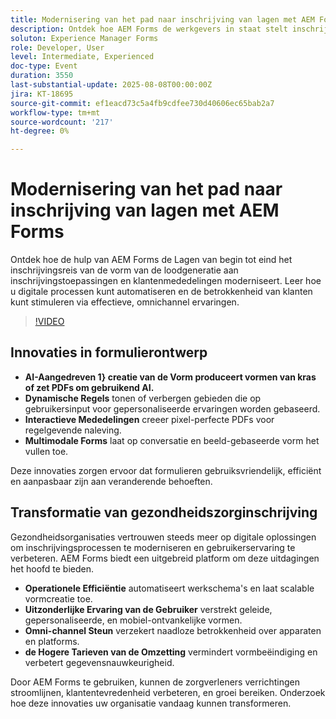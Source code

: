 ```yaml
---
title: Modernisering van het pad naar inschrijving van lagen met AEM Forms
description: Ontdek hoe AEM Forms de werkgevers in staat stelt inschrijvingsritten te moderniseren, processen te automatiseren, en aansprekende omnichannel klantenervaringen te leveren.
soluton: Experience Manager Forms
role: Developer, User
level: Intermediate, Experienced
doc-type: Event
duration: 3550
last-substantial-update: 2025-08-08T00:00:00Z
jira: KT-18695
source-git-commit: ef1eacd73c5a4fb9cdfee730d40606ec65bab2a7
workflow-type: tm+mt
source-wordcount: '217'
ht-degree: 0%

---
```



# Modernisering van het pad naar inschrijving van lagen met AEM Forms

Ontdek hoe de hulp van AEM Forms de Lagen van begin tot eind het inschrijvingsreis van de vorm van de loodgeneratie aan inschrijvingstoepassingen en klantenmededelingen moderniseert. Leer hoe u digitale processen kunt automatiseren en de betrokkenheid van klanten kunt stimuleren via effectieve, omnichannel ervaringen.

>[!VIDEO](https://video.tv.adobe.com/v/3470542/?learn=on&enablevpops)

## Innovaties in formulierontwerp

* **AI-Aangedreven 1&rbrace; creatie van de Vorm produceert vormen van kras of zet PDFs om gebruikend AI.**
* **Dynamische Regels** tonen of verbergen gebieden die op gebruikersinput voor gepersonaliseerde ervaringen worden gebaseerd.
* **Interactieve Mededelingen** creeer pixel-perfecte PDFs voor regelgevende naleving.
* **Multimodale Forms** laat op conversatie en beeld-gebaseerde vorm het vullen toe.

Deze innovaties zorgen ervoor dat formulieren gebruiksvriendelijk, efficiënt en aanpasbaar zijn aan veranderende behoeften.

## Transformatie van gezondheidszorginschrijving

Gezondheidsorganisaties vertrouwen steeds meer op digitale oplossingen om inschrijvingsprocessen te moderniseren en gebruikerservaring te verbeteren. AEM Forms biedt een uitgebreid platform om deze uitdagingen het hoofd te bieden.

* **Operationele Efficiëntie** automatiseert werkschema&#39;s en laat scalable vormcreatie toe.
* **Uitzonderlijke Ervaring van de Gebruiker** verstrekt geleide, gepersonaliseerde, en mobiel-ontvankelijke vormen.
* **Omni-channel Steun** verzekert naadloze betrokkenheid over apparaten en platforms.
* **de Hogere Tarieven van de Omzetting** vermindert vormbeëindiging en verbetert gegevensnauwkeurigheid.

Door AEM Forms te gebruiken, kunnen de zorgverleners verrichtingen stroomlijnen, klantentevredenheid verbeteren, en groei bereiken. Onderzoek hoe deze innovaties uw organisatie vandaag kunnen transformeren.
